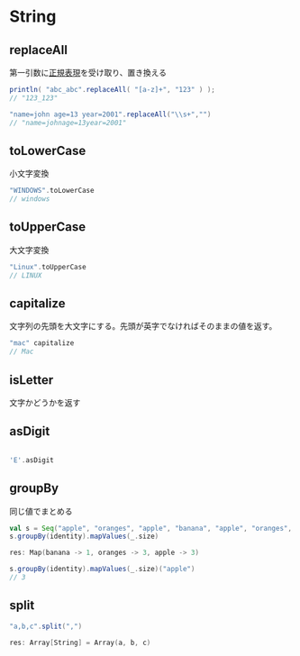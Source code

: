 # String

## replaceAll

第一引数に[正規表現](http://d.hatena.ne.jp/keyword/%C0%B5%B5%AC%C9%BD%B8%BD)を受け取り、置き換える

```scala
println( "abc_abc".replaceAll( "[a-z]+", "123" ) );
// "123_123"

"name=john age=13 year=2001".replaceAll("\\s+","")
// "name=johnage=13year=2001"
```

## toLowerCase

小文字変換

```scala
"WINDOWS".toLowerCase
// windows
```

## toUpperCase

大文字変換

```scala
"Linux".toUpperCase 
// LINUX
```

## capitalize

文字列の先頭を大文字にする。先頭が英字でなければそのままの値を返す。

```scala
"mac" capitalize
// Mac
```

## isLetter

文字かどうかを返す

## asDigit

```scala

'E'.asDigit 

```

## groupBy

同じ値でまとめる

```scala
val s = Seq("apple", "oranges", "apple", "banana", "apple", "oranges", "oranges")
s.groupBy(identity).mapValues(_.size)

res: Map(banana -> 1, oranges -> 3, apple -> 3)

s.groupBy(identity).mapValues(_.size)("apple")
// 3
```

## split

```scala
"a,b,c".split(",")

res: Array[String] = Array(a, b, c)
```

